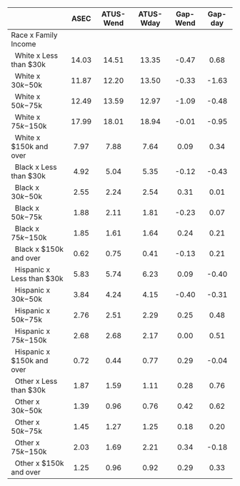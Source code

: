 
|                      |         ASEC |    ATUS-Wend |    ATUS-Wday |     Gap-Wend |      Gap-day |
| -------------------- | :----------: | :----------: | :----------: | :----------: | :----------: |
| Race x Family Income |              |              |              |              |              |
| &nbsp;&nbsp;White x Less than $30k |        14.03 |        14.51 |        13.35 |        -0.47 |         0.68 |
| &nbsp;&nbsp;White x $30k-$50k |        11.87 |        12.20 |        13.50 |        -0.33 |        -1.63 |
| &nbsp;&nbsp;White x $50k-$75k |        12.49 |        13.59 |        12.97 |        -1.09 |        -0.48 |
| &nbsp;&nbsp;White x $75k-$150k |        17.99 |        18.01 |        18.94 |        -0.01 |        -0.95 |
| &nbsp;&nbsp;White x $150k and over |         7.97 |         7.88 |         7.64 |         0.09 |         0.34 |
| &nbsp;&nbsp;Black x Less than $30k |         4.92 |         5.04 |         5.35 |        -0.12 |        -0.43 |
| &nbsp;&nbsp;Black x $30k-$50k |         2.55 |         2.24 |         2.54 |         0.31 |         0.01 |
| &nbsp;&nbsp;Black x $50k-$75k |         1.88 |         2.11 |         1.81 |        -0.23 |         0.07 |
| &nbsp;&nbsp;Black x $75k-$150k |         1.85 |         1.61 |         1.64 |         0.24 |         0.21 |
| &nbsp;&nbsp;Black x $150k and over |         0.62 |         0.75 |         0.41 |        -0.13 |         0.21 |
| &nbsp;&nbsp;Hispanic x Less than $30k |         5.83 |         5.74 |         6.23 |         0.09 |        -0.40 |
| &nbsp;&nbsp;Hispanic x $30k-$50k |         3.84 |         4.24 |         4.15 |        -0.40 |        -0.31 |
| &nbsp;&nbsp;Hispanic x $50k-$75k |         2.76 |         2.51 |         2.29 |         0.25 |         0.48 |
| &nbsp;&nbsp;Hispanic x $75k-$150k |         2.68 |         2.68 |         2.17 |         0.00 |         0.51 |
| &nbsp;&nbsp;Hispanic x $150k and over |         0.72 |         0.44 |         0.77 |         0.29 |        -0.04 |
| &nbsp;&nbsp;Other x Less than $30k |         1.87 |         1.59 |         1.11 |         0.28 |         0.76 |
| &nbsp;&nbsp;Other x $30k-$50k |         1.39 |         0.96 |         0.76 |         0.42 |         0.62 |
| &nbsp;&nbsp;Other x $50k-$75k |         1.45 |         1.27 |         1.25 |         0.18 |         0.20 |
| &nbsp;&nbsp;Other x $75k-$150k |         2.03 |         1.69 |         2.21 |         0.34 |        -0.18 |
| &nbsp;&nbsp;Other x $150k and over |         1.25 |         0.96 |         0.92 |         0.29 |         0.33 |

